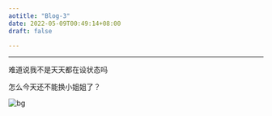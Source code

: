 ```yaml
---
aotitle: "Blog-3"
date: 2022-05-09T00:49:14+08:00
draft: false

---
```


---


难道说我不是天天都在设状态吗

怎么今天还不能换小姐姐了？

![bg](/blog/images/RealBg.jpg)
